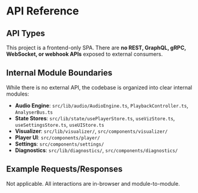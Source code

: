 # API Reference

## API Types

This project is a frontend-only SPA. There are **no REST, GraphQL, gRPC, WebSocket, or webhook APIs** exposed to external consumers.

## Internal Module Boundaries

While there is no external API, the codebase is organized into clear internal modules:

- **Audio Engine**: `src/lib/audio/AudioEngine.ts`, `PlaybackController.ts`, `AnalyserBus.ts`
- **State Stores**: `src/lib/state/usePlayerStore.ts`, `useVizStore.ts`, `useSettingsStore.ts`, `useUIStore.ts`
- **Visualizer**: `src/lib/visualizer/`, `src/components/visualizer/`
- **Player UI**: `src/components/player/`
- **Settings**: `src/components/settings/`
- **Diagnostics**: `src/lib/diagnostics/`, `src/components/diagnostics/`

## Example Requests/Responses

Not applicable. All interactions are in-browser and module-to-module.
